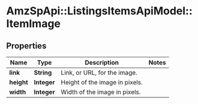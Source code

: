 # AmzSpApi::ListingsItemsApiModel::ItemImage

## Properties
Name | Type | Description | Notes
------------ | ------------- | ------------- | -------------
**link** | **String** | Link, or URL, for the image. | 
**height** | **Integer** | Height of the image in pixels. | 
**width** | **Integer** | Width of the image in pixels. | 

